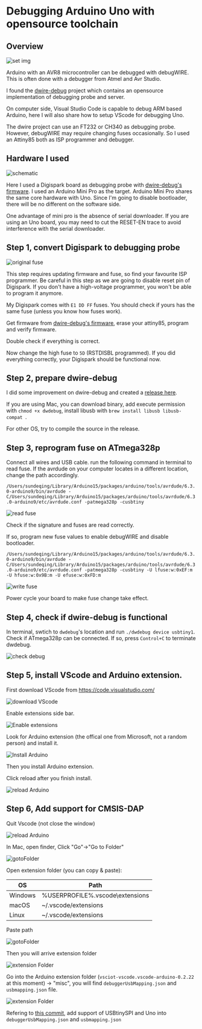 # Debugging Arduino Uno with opensource toolchain

## Overview

![set img](https://github.com/DeqingSun/Debugging-Arduino-Uno/raw/master/img/tiny_minipro.jpg)

Arduino with an AVR8 microcontroller can be debugged with debugWIRE. This is often done with a debugger from Atmel and Avr Studio.

I found the [dwire-debug](https://github.com/dcwbrown/dwire-debug) project which contains an opensource implementation of debugging probe and server.

On computer side, Visual Studio Code is capable to debug ARM based Arduino, here I will also share how to setup VScode for debugging Uno.

The dwire project can use an FT232 or CH340 as debugging probe. However, debugWIRE may require changing fuses occasionally. So I used an Attiny85 both as ISP programmer and debugger.

## Hardware I used

![schematic](https://github.com/DeqingSun/Debugging-Arduino-Uno/raw/master/img/tiny_minipro_bb.png)

Here I used a Digispark board as debugging probe with [dwire-debug's firmware](https://github.com/dcwbrown/dwire-debug/blob/master/usbtiny/main.hex). I used an Arduino Mini Pro as the target. Arduino Mini Pro shares the same core hardware with Uno. Since I'm going to disable bootloader, there will be no different on the software side. 

One advantage of mini pro is the absence of serial downloader. If you are using an Uno board, you may need to cut the RESET-EN trace to avoid interference with the serial downloader.

## Step 1, convert Digispark to debugging probe

![original fuse](https://github.com/DeqingSun/Debugging-Arduino-Uno/raw/master/img/digispark_original_fuse.png)

This step requires updating firmware and fuse, so find your favourite ISP programmer. Be careful in this step as we are going to disable reset pin of Digispark. If you don't have a high-voltage programmer, you won't be able to program it anymore. 

My Digispark comes with `E1 DD FF` fuses. You should check if yours has the same fuse (unless you know how fuses work).

Get firmware from [dwire-debug's firmware](https://github.com/dcwbrown/dwire-debug/blob/master/usbtiny/main.hex), erase your attiny85, program and verify firmware.

Double check if everything is correct.

Now change the high fuse to `5D` (RSTDISBL programmed). If you did everything correctly, your Digispark should be functional now.

## Step 2, prepare dwire-debug

I did some improvement on dwire-debug and created a [release here](https://github.com/DeqingSun/dwire-debug/releases/tag/v0.1). 

If you are using Mac, you can download binary, add execute permission with `chmod +x dwdebug`, install libusb with `brew install libusb libusb-compat `.

For other OS, try to compile the source in the release. 

## Step 3, reprogram fuse on ATmega328p

Connect all wires and USB cable. run the following command in terminal to read fuse. If the avrdude on your computer locates in a different location, change the path accordingly.

`/Users/sundeqing/Library/Arduino15/packages/arduino/tools/avrdude/6.3.0-arduino9/bin/avrdude -C/Users/sundeqing/Library/Arduino15/packages/arduino/tools/avrdude/6.3.0-arduino9/etc/avrdude.conf -patmega328p -cusbtiny`

![read fuse](https://github.com/DeqingSun/Debugging-Arduino-Uno/raw/master/img/readFuse328.png)

Check if the signature and fuses are read correctly. 

If so, program new fuse values to enable debugWIRE and disable bootloader.

`/Users/sundeqing/Library/Arduino15/packages/arduino/tools/avrdude/6.3.0-arduino9/bin/avrdude -C/Users/sundeqing/Library/Arduino15/packages/arduino/tools/avrdude/6.3.0-arduino9/etc/avrdude.conf -patmega328p -cusbtiny -U lfuse:w:0xEF:m -U hfuse:w:0x9B:m -U efuse:w:0xFD:m`

![write fuse](https://github.com/DeqingSun/Debugging-Arduino-Uno/raw/master/img/writeFuse328.png)

Power cycle your board to make fuse change take effect.

## Step 4, check if dwire-debug is functional

In terminal, swtich to `dwdebug`'s location and run `./dwdebug device usbtiny1`. Check if ATmega328p can be connected. If so, press `Control+C` to terminate dwdebug.

![check debug](https://github.com/DeqingSun/Debugging-Arduino-Uno/raw/master/img/checkdwdebug.png)

## Step 5, install VScode and Arduino extension.

First download VScode from <https://code.visualstudio.com/>

![download VScode](https://github.com/DeqingSun/Debugging-Arduino-Uno/raw/master/img/downloadVScode.png)

Enable extensions side bar.

![Enable extensions](https://github.com/DeqingSun/Debugging-Arduino-Uno/raw/master/img/vscodeShowExtensions.png)

Look for Arduino extension (the offical one from Microsoft, not a random person) and install it.

![Install Arduino](https://github.com/DeqingSun/Debugging-Arduino-Uno/raw/master/img/vscodeInstallArduino.png)

Then you install Arduino extension. 

Click reload after you finish install.

![reload Arduino](https://github.com/DeqingSun/Debugging-Arduino-Uno/raw/master/img/vscodeReload.png)

## Step 6, Add support for CMSIS-DAP

Quit Vscode (not close the window)

![reload Arduino](https://github.com/DeqingSun/Debug-Debugging-Arduino-Uno/raw/master/img/vscodeQuit.png)

In Mac, open finder, Click "Go"->"Go to Folder"

![gotoFolder](https://github.com/DeqingSun/Debug-Debugging-Arduino-Uno/raw/master/img/gotoFolder.png)

Open extension folder (you can copy & paste):

| OS | Path |
|----|------|
| Windows | %USERPROFILE%\.vscode\extensions |
| macOS   | ~/.vscode/extensions |
| Linux   | ~/.vscode/extensions |

Paste path

![gotoFolder](https://github.com/DeqingSun/Debug-Debugging-Arduino-Uno/raw/master/img/gotoFolderPath.png)

Then you will arrive extension folder

![extension Folder](https://github.com/DeqingSun/Debugging-Arduino-Uno/raw/master/img/gotoFolderExtension.png)

Go into the Arduino extension folder (```vsciot-vscode.vscode-arduino-0.2.22``` at this moment) -> "misc", you will find `debuggerUsbMapping.json` and `usbmapping.json` file.

![extension Folder](https://github.com/DeqingSun/Debugging-Arduino-Uno/raw/master/img/debuggerUsbMappingLocation.png)

Refering to [this commit](https://github.com/DeqingSun/vscode-arduino/commit/20ce2d5822b306623c9964291b6a040c44b96962), add support of USBtinySPI and Uno into `debuggerUsbMapping.json` and `usbmapping.json`
  

